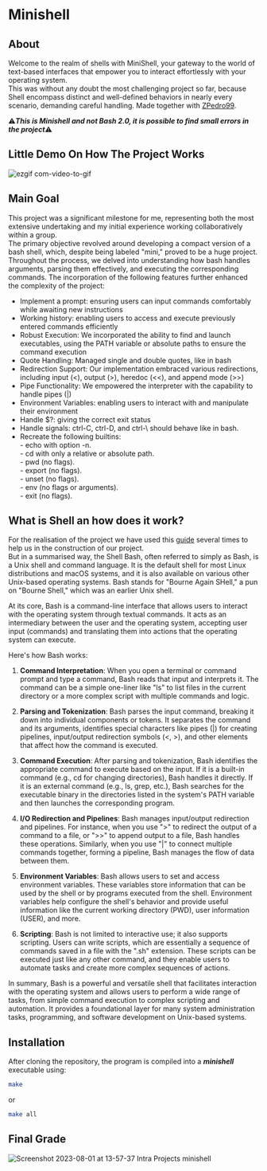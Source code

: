 # Minishell

## About

Welcome to the realm of shells with MiniShell, your gateway to the world of text-based interfaces that empower you to interact effortlessly with your operating system.<br />
This was without any doubt the most challenging project so far, because Shell encompass distinct and well-defined behaviors in nearly every scenario, demanding careful handling.
Made together with [ZPedro99](https://github.com/ZPedro99).

⚠️***This is Minishell and not Bash 2.0, it is possible to find small errors in the project***⚠️

## Little Demo On How The Project Works

![ezgif com-video-to-gif](https://github.com/RafaSoares1/42Cursus_3_minishell/assets/103336451/28a81b0a-5da0-4c5a-b92f-7b5bf87cea95)

## Main Goal

This project was a significant milestone for me, representing both the most extensive undertaking and my initial experience working collaboratively within a group.<br />
The primary objective revolved around developing a compact version of a bash shell, which, despite being labeled "mini," proved to be a huge project.<br />
Throughout the process, we delved into understanding how bash handles arguments, parsing them effectively, and executing the corresponding commands. The incorporation of the following features further enhanced the complexity of the project:

* Implement a prompt: ensuring users can input commands comfortably while awaiting new instructions
* Working history: enabling users to access and execute previously entered commands efficiently
* Robust Execution: We incorporated the ability to find and launch executables, using the PATH variable or absolute paths to ensure the command execution
* Quote Handling: Managed single and double quotes, like in bash
* Redirection Support: Our implementation embraced various redirections, including input (<), output (>), heredoc (<<), and append mode (>>)
* Pipe Functionality: We empowered the interpreter with the capability to handle pipes (|)
* Environment Variables: enabling users to interact with and manipulate their environment
* Handle $?: giving the correct exit status
* Handle signals: ctrl-C, ctrl-D, and ctrl-\ should behave like in bash.
* Recreate the following builtins:<br />
        - echo with option -n.<br />
        - cd with only a relative or absolute path.<br />
        - pwd (no flags).<br />
        - export (no flags).<br />
        - unset (no flags).<br />
        - env (no flags or arguments).<br />
        - exit (no flags).<br />

## What is Shell an how does it work?

For the realisation of the project we have used this [guide](https://www.cs.purdue.edu/homes/grr/SystemsProgrammingBook/Book/Chapter5-WritingYourOwnShell.pdf) several times to help us in the construction of our project.<br />
But in a summarised way, the Shell Bash, often referred to simply as Bash, is a Unix shell and command language. It is the default shell for most Linux distributions and macOS systems, and it is also available on various other Unix-based operating systems. Bash stands for "Bourne Again SHell," a pun on "Bourne Shell," which was an earlier Unix shell.<br />

At its core, Bash is a command-line interface that allows users to interact with the operating system through textual commands. It acts as an intermediary between the user and the operating system, accepting user input (commands) and translating them into actions that the operating system can execute.

Here's how Bash works:

1. **Command Interpretation**: When you open a terminal or command prompt and type a command, Bash reads that input and interprets it. The command can be a simple one-liner like "ls" to list files in the current directory or a more complex script with multiple commands and logic.

2. **Parsing and Tokenization**: Bash parses the input command, breaking it down into individual components or tokens. It separates the command and its arguments, identifies special characters like pipes (|) for creating pipelines, input/output redirection symbols (<, >), and other elements that affect how the command is executed.

3. **Command Execution**: After parsing and tokenization, Bash identifies the appropriate command to execute based on the input. If it is a built-in command (e.g., cd for changing directories), Bash handles it directly. If it is an external command (e.g., ls, grep, etc.), Bash searches for the executable binary in the directories listed in the system's PATH variable and then launches the corresponding program.

4. **I/O Redirection and Pipelines**: Bash manages input/output redirection and pipelines. For instance, when you use ">" to redirect the output of a command to a file, or ">>" to append output to a file, Bash handles these operations. Similarly, when you use "|" to connect multiple commands together, forming a pipeline, Bash manages the flow of data between them.

5. **Environment Variables**: Bash allows users to set and access environment variables. These variables store information that can be used by the shell or by programs executed from the shell. Environment variables help configure the shell's behavior and provide useful information like the current working directory (PWD), user information (USER), and more.

6. **Scripting**: Bash is not limited to interactive use; it also supports scripting. Users can write scripts, which are essentially a sequence of commands saved in a file with the ".sh" extension. These scripts can be executed just like any other command, and they enable users to automate tasks and create more complex sequences of actions.

In summary, Bash is a powerful and versatile shell that facilitates interaction with the operating system and allows users to perform a wide range of tasks, from simple command execution to complex scripting and automation. It provides a foundational layer for many system administration tasks, programming, and software development on Unix-based systems.

## Installation

After cloning the repository, the program is compiled into a ***minishell*** executable using:
```sh
make 
```
or
```sh
make all
```
## Final Grade
![Screenshot 2023-08-01 at 13-57-37 Intra Projects minishell](https://github.com/RafaSoares1/42Cursus_3_minishell/assets/103336451/6c3d244e-fa29-4001-8972-0b5a66a0050b)
